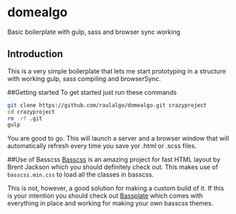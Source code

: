 # domealgo
Basic boilerplate with gulp, sass and browser sync working

## Introduction
This is a very simple boilerplate that lets me start prototyping in a structure with working gulp, sass compiling and browserSync.

##Getting started
To get started just run these commands

``` bash
git clone https://github.com/raulalgo/domealgo.git crazyproject
cd crazyproject
rm -rf .git
gulp
```

You are good to go. This will launch a server and a browser window that will automatically refresh every time you save yor .html or .scss files.

##Use of Basscss
[Basscss](http://www.basscss.com/) is an amazing project for fast HTML layout by Brent Jackson which you should definitely check out. This makes use of `basscss.min.css` to load all the classes in basscss. 

This is not, however, a good solution for making a custom build of it. If this is your intention you should check out [Bassplate](https://github.com/basscss/bassplate) which comes with everything in place and working for making your own basscss themes.
